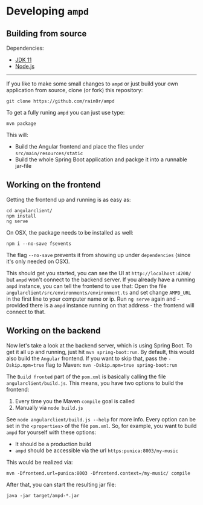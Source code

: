 # Developing `ampd`
## Building from source

Dependencies:
 - [JDK 11](https://openjdk.java.net/projects/jdk/11/)
 - [Node.js](https://nodejs.org/)

---

If you like to make some small changes to `ampd` or just build your own application from source, clone (or fork) this repository:
```
git clone https://github.com/rain0r/ampd
```
To get a fully runing `ampd` you can just use type:
```
mvn package
```
This will:

- Build the Angular frontend and place the files under `src/main/resources/static`
- Build the whole Spring Boot application and packge it into a runnable jar-file 

## Working on the frontend

Getting the frontend up and running is as easy as: 
```
cd angularclient/
npm install
ng serve
```

On OSX, the package needs to be installed as well: 
```
npm i --no-save fsevents
```

The flag `--no-save` prevents it from showing up under `dependencies` (since it's only needed on OSX).

This should get you started, you can see the UI at `http://localhost:4200/` but `ampd` won't connect to the backend server.
If you already have a running `ampd` instance, you can tell the frontend to use that:
Open the file `angularclient/src/environments/environment.ts` and set change `AMPD_URL` in the first line to your computer name or ip. 
Run `ng serve` again and - provided there is a `ampd` instance running on that address - the frontend will connect to that. 

## Working on the backend

Now let's take a look at the backend server, which is using Spring Boot. 
To get it all up and running, just hit `mvn spring-boot:run`. By default, this would also build the `Angular` frontend. 
If you want to skip that, pass the `-Dskip.npm=true` flag to Maven: `mvn -Dskip.npm=true spring-boot:run`

The `Build fronted` part of the `pom.xml` is basically calling the file `angularclient/build.js`.  This means, you have two options to build the frontend:

 1. Every time you the Maven `compile` goal is called
 2. Manually via `node build.js`

See `node angularclient/build.js --help` for more info. Every option can be set in the `<properties>` of the file `pom.xml`.
So, for example, you want to build `ampd` for yourself with these options:

- It should be a production build
- `ampd` should be accessible via the url `https:punica:8003/my-music`

This would be realized via: 

```
mvn -Dfrontend.url=punica:8003 -Dfrontend.context=/my-music/ compile
```

After that, you can start the resulting jar file:

```
java -jar target/ampd-*.jar
```
